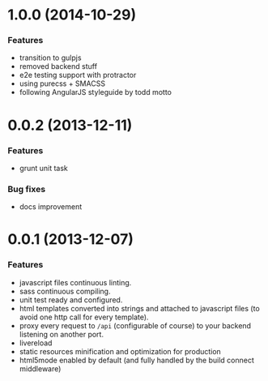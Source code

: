 # 1.0.0 (2014-10-29)

### Features

* transition to gulpjs
* removed backend stuff
* e2e testing support with protractor
* using purecss + SMACSS
* following AngularJS styleguide by todd motto

# 0.0.2 (2013-12-11)

### Features

* grunt unit task

### Bug fixes

* docs improvement


# 0.0.1 (2013-12-07)

### Features

* javascript files continuous linting.
* sass continuous compiling.
* unit test ready and configured.
* html templates converted into strings and attached to javascript files (to avoid one http call for every template).
* proxy every request to `/api` (configurable of course) to your backend listening on another port.
* livereload
* static resources minification and optimization for production
* html5mode enabled by default (and fully handled by the build connect middleware)


